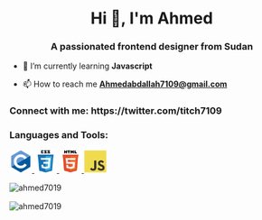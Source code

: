 <h1 align="center">Hi 👋, I'm Ahmed</h1>
<h3 align="center">A passionated frontend designer from Sudan</h3>

- 🌱 I’m currently learning **Javascript**

- 📫 How to reach me **Ahmedabdallah7109@gmail.com**

<h3 align="left">Connect with me:
 https://twitter.com/titch7109</h3>
<p align="left">
</p>

<h3 align="left">Languages and Tools:</h3>
<p align="left"> <a href="https://www.cprogramming.com/" target="_blank" rel="noreferrer"> <img src="https://raw.githubusercontent.com/devicons/devicon/master/icons/c/c-original.svg" alt="c" width="40" height="40"/> </a> <a href="https://www.w3schools.com/css/" target="_blank" rel="noreferrer"> <img src="https://raw.githubusercontent.com/devicons/devicon/master/icons/css3/css3-original-wordmark.svg" alt="css3" width="40" height="40"/> </a> <a href="https://www.w3.org/html/" target="_blank" rel="noreferrer"> <img src="https://raw.githubusercontent.com/devicons/devicon/master/icons/html5/html5-original-wordmark.svg" alt="html5" width="40" height="40"/> </a> <a href="https://developer.mozilla.org/en-US/docs/Web/JavaScript" target="_blank" rel="noreferrer"> <img src="https://raw.githubusercontent.com/devicons/devicon/master/icons/javascript/javascript-original.svg" alt="javascript" width="40" height="40"/> </a> </p>

<p><img align="center" src="https://github-readme-stats.vercel.app/api/top-langs?username=ahmed7019&show_icons=true&locale=en&layout=compact" alt="ahmed7019" /></p>

<p><img align="center" src="https://github-readme-streak-stats.herokuapp.com/?user=ahmed7019&" alt="ahmed7019" /></p>
